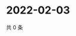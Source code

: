 # 2022-02-03

共 0 条

<!-- BEGIN WEIBO -->
<!-- 最后更新时间 Thu Feb 03 2022 17:11:05 GMT+0800 (China Standard Time) -->

<!-- END WEIBO -->

